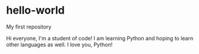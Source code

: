 # hello-world
My first repository

Hi everyone, I'm a student of code!
I am learning Python and hoping to learn other languages as well.
I love you, Python!
